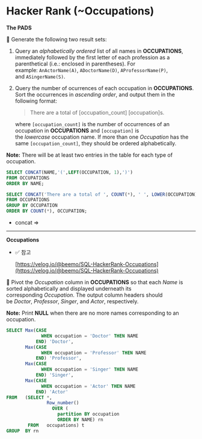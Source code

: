 # Hacker Rank (~Occupations)

**The PADS**

📌 Generate the following two result sets:

1. Query an *alphabetically ordered* list of all names in **OCCUPATIONS**, immediately followed by the first letter of each profession as a parenthetical (i.e.: enclosed in parentheses). For example: `AnActorName(A)`, `ADoctorName(D)`, `AProfessorName(P)`, and `ASingerName(S)`.
2. Query the number of ocurrences of each occupation in **OCCUPATIONS**. Sort the occurrences in *ascending order*, and output them in the following format:
    
    > There are a total of [occupation_count] [occupation]s.
    > 
    
    where `[occupation_count]` is the number of occurrences of an occupation in **OCCUPATIONS** and `[occupation]` is the *lowercase* occupation name. If more than one *Occupation* has the same `[occupation_count]`, they should be ordered alphabetically.
    

**Note:** There will be at least two entries in the table for each type of occupation.

```sql
SELECT CONCAT(NAME,'(',LEFT(OCCUPATION, 1),')') 
FROM OCCUPATIONS 
ORDER BY NAME;

SELECT CONCAT('There are a total of ', COUNT(*), ' ', LOWER(OCCUPATION), 's.') 
FROM OCCUPATIONS 
GROUP BY OCCUPATION 
ORDER BY COUNT(*), OCCUPATION;
```

- concat ⇒

---

**Occupations**

- ✅ 참고
    
    [https://velog.io/@beemo/SQL-HackerRank-Occupations](https://velog.io/@beemo/SQL-HackerRank-Occupations)
    

📌 Pivot the *Occupation* column in **OCCUPATIONS** so that each *Name* is sorted alphabetically and displayed underneath its corresponding *Occupation*. The output column headers should be *Doctor*, *Professor*, *Singer*, and *Actor*, respectively.

**Note:** Print **NULL** when there are no more names corresponding to an occupation.

```sql
SELECT Max(CASE
             WHEN occupation = 'Doctor' THEN NAME
           END) 'Doctor',
       Max(CASE
             WHEN occupation = 'Professor' THEN NAME
           END) 'Professor',
       Max(CASE
             WHEN occupation = 'Singer' THEN NAME
           END) 'Singer',
       Max(CASE
             WHEN occupation = 'Actor' THEN NAME
           END) 'Actor'
FROM   (SELECT *,
               Row_number()
                 OVER (
                   partition BY occupation
                   ORDER BY NAME) rn
        FROM   occupations) t
GROUP  BY rn
```